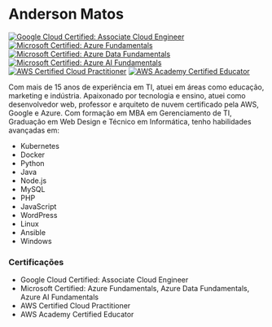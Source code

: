 # Anderson Matos

[![Google Cloud Certified: Associate Cloud Engineer](https://img.shields.io/badge/Google%20Cloud%20Certified-Associate%20Cloud%20Engineer-blue)](https://cloud.google.com/certification/cloud-engineer)
[![Microsoft Certified: Azure Fundamentals](https://img.shields.io/badge/Microsoft%20Certified-Azure%20Fundamentals-blue)](https://docs.microsoft.com/en-us/learn/certifications/azure-fundamentals/)
[![Microsoft Certified: Azure Data Fundamentals](https://img.shields.io/badge/Microsoft%20Certified-Azure%20Data%20Fundamentals-blue)](https://docs.microsoft.com/en-us/learn/certifications/azure-data-fundamentals/)
[![Microsoft Certified: Azure AI Fundamentals](https://img.shields.io/badge/Microsoft%20Certified-Azure%20AI%20Fundamentals-blue)](https://docs.microsoft.com/en-us/learn/certifications/azure-ai-fundamentals/)
[![AWS Certified Cloud Practitioner](https://img.shields.io/badge/AWS%20Certified-Cloud%20Practitioner-blue)](https://aws.amazon.com/certification/certified-cloud-practitioner/)
[![AWS Academy Certified Educator](https://img.shields.io/badge/AWS%20Academy-Certified%20Educator-blue)](https://aws.amazon.com/training/academy/)

Com mais de 15 anos de experiência em TI, atuei em áreas como educação, marketing e indústria. Apaixonado por tecnologia e ensino, atuei como desenvolvedor web, professor e arquiteto de nuvem certificado pela AWS, Google e Azure. Com formação em MBA em Gerenciamento de TI, Graduação em Web Design e Técnico em Informática, tenho habilidades avançadas em:

- Kubernetes
- Docker
- Python
- Java
- Node.js
- MySQL
- PHP
- JavaScript
- WordPress
- Linux
- Ansible
- Windows

### Certificações

- Google Cloud Certified: Associate Cloud Engineer
- Microsoft Certified: Azure Fundamentals, Azure Data Fundamentals, Azure AI Fundamentals
- AWS Certified Cloud Practitioner
- AWS Academy Certified Educator
